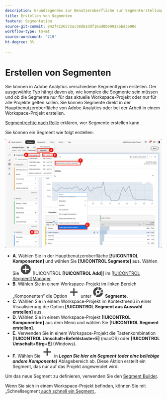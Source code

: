 ```yaml
---
description: Grundlegendes zur Benutzeroberfläche zur Segmenterstellung.
title: Erstellen von Segmenten
feature: Segmentation
source-git-commit: 842f4226572ac38d01ddf16ad0b9991abbd3e906
workflow-type: tm+mt
source-wordcount: '219'
ht-degree: 3%

---
```


# Erstellen von Segmenten

Sie können in Adobe Analytics verschiedene Segmenttypen erstellen.  Der ausgewählte Typ hängt davon ab, wie komplex die Segmente sein müssen und ob die Segmente nur für das aktuelle Workspace-Projekt oder nur für alle Projekte gelten sollen. Sie können Segmente direkt in der Hauptbenutzeroberfläche von Adobe Analytics oder bei der Arbeit in einem Workspace-Projekt erstellen.

[Segmentrechte nach Rolle](/help/components/segmentation/seg-reference/seg-rights.md) erklären, wer Segmente erstellen kann.

Sie können ein Segment wie folgt erstellen:

![Möglichkeiten zum Erstellen eines Segments](assets/create-segment.png)

* **A**. Wählen Sie in der Hauptbenutzeroberfläche **[!UICONTROL Komponenten]** und wählen Sie **[!UICONTROL Segmente]** aus. Wählen Sie ![AddCircle](/help/assets/icons/AddCircle.svg) [!UICONTROL **[!UICONTROL Add]**] im [[!UICONTROL Segment]Manager](seg-manage.md).
* **B**. Wählen Sie in einem Workspace-Projekt im linken Bereich „Komponenten“ die Option ![Hinzufügen](/help/assets/icons/Add.svg) unter ![Segment](/help/assets/icons/Segmentation.svg) **Segmente**.
* **C**. Wählen Sie in einem Workspace-Projekt im Kontextmenü in einer Visualisierung die Option **[!UICONTROL Segment aus Auswahl erstellen]** aus.
* **D**. Wählen Sie in einem Workspace-Projekt **[!UICONTROL Komponenten]** aus dem Menü und wählen Sie **[!UICONTROL Segment erstellen]**.
* **E**. Verwenden Sie in einem Workspace-Projekt die Tastenkombination **[!UICONTROL Umschalt+Befehlstaste+E]** (macOS) oder **[!UICONTROL Umschalt+Strg+E]** (Windows).
* **F**. Wählen Sie ![Hinzufügen](/help/assets/icons/Add.svg) in ***Legen Sie hier ein Segment (oder eine beliebige andere Komponente)*** Ablagebereich ab. Diese Aktion erstellt ein Segment, das nur auf das Projekt angewendet wird.

Um das neue Segment zu definieren, verwenden Sie den [Segment Builder](seg-build.md).

Wenn Sie sich in einem Workspace-Projekt befinden, können Sie mit „Schnellsegment[ auch schnell ein Segment ](seg-quick.md).
